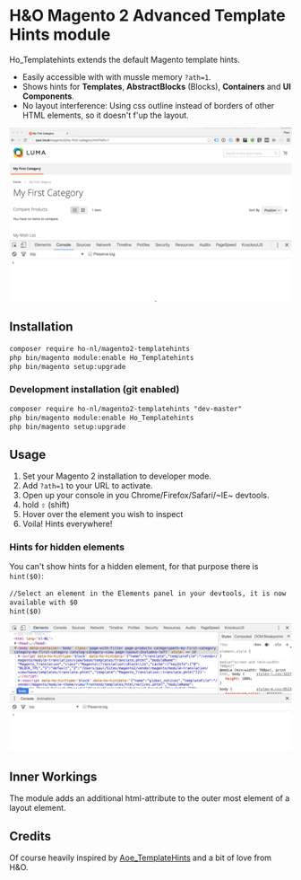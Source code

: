 # H&O Magento 2 Advanced Template Hints module

Ho_Templatehints extends the default Magento template hints.

- Easily accessible with with mussle memory `?ath=1`.
- Shows hints for **Templates**, **AbstractBlocks** (Blocks), **Containers** and **UI Components**.
- No layout interference: Using css outline instead of borders of other HTML elements, so it doesn't f'up the layout.

![Usage $0](docs/usage.gif)

## Installation

```
composer require ho-nl/magento2-templatehints
php bin/magento module:enable Ho_Templatehints
php bin/magento setup:upgrade
```

### Development installation (git enabled)

```
composer require ho-nl/magento2-templatehints "dev-master"
php bin/magento module:enable Ho_Templatehints
php bin/magento setup:upgrade
```

## Usage
1. Set your Magento 2 installation to developer mode.
2. Add `?ath=1` to your URL to activate.
3. Open up your console in you Chrome/Firefox/Safari/~IE~ devtools.
4. hold <kbd>⇧</kbd> (shift)
5. Hover over the element you wish to inspect
6. Voila! Hints everywhere!

### Hints for hidden elements
You can't show hints for a hidden element, for that purpose there is `hint($0)`:

```JS
//Select an element in the Elements panel in your devtools, it is now available with $0
hint($0)
```

![Console $0](docs/console.gif)


## Inner Workings
The module adds an additional html-attribute to the outer most element of a layout element.

## Credits
Of course heavily inspired by [Aoe_TemplateHints](https://github.com/AOEpeople/Aoe_TemplateHints) and a bit of love from H&O.

